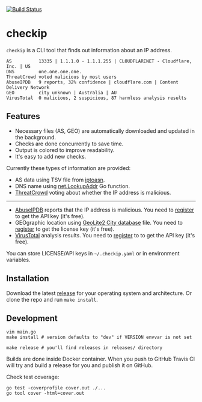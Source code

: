 [![Build Status](https://travis-ci.org/jreisinger/checkip.svg?branch=master)](https://travis-ci.org/jreisinger/checkip)

# checkip

`checkip` is a CLI tool that finds out information about an IP address. 

```
AS          13335 | 1.1.1.0 - 1.1.1.255 | CLOUDFLARENET - Cloudflare, Inc. | US
DNS         one.one.one.one.
ThreatCrowd voted malicious by most users
AbuseIPDB   9 reports, 32% confidence | cloudflare.com | Content Delivery Network
GEO         city unknown | Australia | AU
VirusTotal  0 malicious, 2 suspicious, 87 harmless analysis results
```

## Features

* Necessary files (AS, GEO) are automatically downloaded and updated in the background.
* Checks are done concurrently to save time.
* Output is colored to improve readability.
* It's easy to add new checks.

Currently these types of information are provided:

* AS data using TSV file from [iptoasn](https://iptoasn.com/).
* DNS name using [net.LookupAddr](https://golang.org/pkg/net/#LookupAddr) Go function.
* [ThreatCrowd](https://www.threatcrowd.org/) voting about whether the IP address is malicious.
---
* [AbuseIPDB](https://www.abuseipdb.com) reports that the IP address is malicious. You need to [register](https://www.abuseipdb.com/register?plan=free) to get the API key (it's free).
* GEOgraphic location using [GeoLite2 City database](https://dev.maxmind.com/geoip/geoip2/geolite2/) file. You need to [register](https://dev.maxmind.com/geoip/geoip2/geolite2/#Download_Access) to get the license key (it's free).
* [VirusTotal](https://developers.virustotal.com/v3.0/reference#ip-object) analysis results. You need to [register](https://www.virustotal.com/gui/join-us) to to get the API key (it's free).

You can store LICENSE/API keys in `~/.checkip.yaml` or in environment variables.

## Installation

Download the latest [release](https://github.com/jreisinger/checkip/releases) for your operating system and architecture. Or clone the repo and run `make install`.

## Development

```
vim main.go
make install # version defaults to "dev" if VERSION envvar is not set

make release # you'll find releases in releases/ directory
```

Builds are done inside Docker container. When you push to GitHub Travis CI will
try and build a release for you and publish it on GitHub.

Check test coverage:

```
go test -coverprofile cover.out ./...
go tool cover -html=cover.out
```
